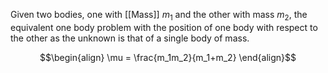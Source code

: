 Given two bodies, one with [[Mass]] $m_1$ and the other with mass $m_2$, the equivalent one body problem with the position of one body with respect to the other as the unknown is that of a single body of mass.

$$\begin{align} \mu = \frac{m_1m_2}{m_1+m_2} \end{align}$$
